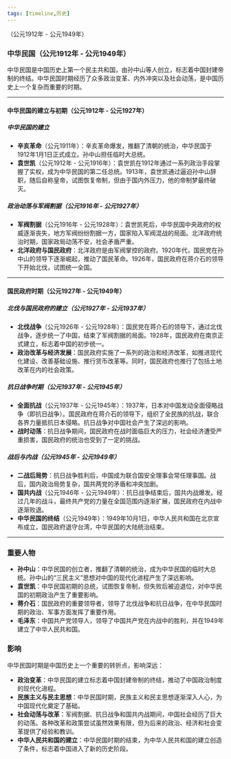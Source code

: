 ```yaml
---
tags: [timeline,历史]
---
```

<span 
	 class='ob-timelines' 
	  data-date='1912-01-01-00' 
	  data-title='中华民国时期' 
	  data-class='orange' 
	  data-img = '' 
	  data-type='range' 
	  data-end='1949-10-01-00'> 
	（公元1912年 - 公元1949年）
</span>
### 中华民国（公元1912年 - 公元1949年）

中华民国是中国历史上第一个民主共和国，由孙中山等人创立，标志着中国封建帝制的终结。中华民国时期经历了众多政治变革、内外冲突以及社会动荡，是中国历史上一个复杂而重要的时期。

---

#### 中华民国的建立与初期（公元1912年 - 公元1927年）

##### 中华民国的建立
- **辛亥革命**（公元1911年）：辛亥革命爆发，推翻了清朝的统治，中华民国于1912年1月1日正式成立。孙中山担任临时大总统。
- **袁世凯**（公元1912年 - 公元1916年）：袁世凯在1912年通过一系列政治手段掌握了实权，成为中华民国的第二任总统。1913年，袁世凯通过逼迫孙中山辞职，随后自称皇帝，试图恢复帝制，但由于国内外压力，他的帝制梦最终破灭。

##### 政治动荡与军阀割据（公元1916年 - 公元1927年）
- **军阀割据**（公元1916年 - 公元1928年）：袁世凯死后，中华民国中央政府的权威逐渐丧失，地方军阀纷纷割据一方，国家陷入军阀混战的局面。北洋政府统治时期，国家政局动荡不安，社会矛盾严重。
- **北洋政府与国民政府**：北洋政府是由军阀掌控的政府。1920年代，国民党在孙中山的领导下逐渐崛起，推动了国民革命。1926年，国民政府在蒋介石的领导下开始北伐，试图统一全国。

---

#### 国民政府时期（公元1927年 - 公元1949年）

##### 北伐与国民政府的建立（公元1927年 - 公元1937年）
- **北伐战争**（公元1926年 - 公元1928年）：国民党在蒋介石的领导下，通过北伐战争，逐步统一了中国，结束了军阀割据的局面。1928年，国民政府在南京正式建立，标志着中国的初步统一。
- **政治改革与经济发展**：国民政府实施了一系列的政治和经济改革，如推进现代化建设、改善基础设施、推行货币改革等。同时，国民政府也推行了包括土地改革在内的社会政策。

##### 抗日战争时期（公元1937年 - 公元1945年）
- **全面抗战**（公元1937年 - 公元1945年）：1937年，日本对中国发动全面侵略战争（即抗日战争）。国民政府在蒋介石的领导下，组织了全民族的抗战，联合各界力量抵抗日本侵略。抗日战争对中国社会产生了深远的影响。
- **战时动荡**：抗日战争期间，国民政府在战时面临巨大的压力，社会经济遭受严重损害，国民政府的统治也受到了一定的挑战。

##### 战后与内战（公元1945年 - 公元1949年）
- **二战后局势**：抗日战争胜利后，中国成为联合国安全理事会常任理事国。战后，国内政治局势复杂，国共两党的矛盾和冲突加剧。
- **国共内战**（公元1946年 - 公元1949年）：抗日战争结束后，国共内战爆发。经过几年的战斗，最终共产党的力量在全国范围内逐渐扩展，国民政府在内战中逐渐败退。
- **中华民国的终结**（公元1949年）：1949年10月1日，中华人民共和国在北京宣布成立，国民政府退守台湾，中华民国的大陆统治结束。

---

### 重要人物

- **孙中山**：中华民国的创立者，推翻了清朝的统治，成为中华民国的临时大总统。孙中山的“三民主义”思想对中国的现代化进程产生了深远影响。
- **袁世凯**：中华民国初期的总统，试图恢复帝制，但失败后被迫退位，对中华民国的初期政治产生了重要影响。
- **蒋介石**：国民政府的重要领导者，领导了北伐战争和抗日战争，在中华民国时期的政治、军事方面发挥了重要作用。
- **毛泽东**：中国共产党领导人，领导了中国共产党在内战中的胜利，并在1949年建立了中华人民共和国。

### 影响

中华民国时期是中国历史上一个重要的转折点，影响深远：
- **政治变革**：中华民国的建立标志着中国封建帝制的终结，推动了中国政治制度的现代化进程。
- **民族主义与民主思想**：中华民国时期，民族主义和民主思想逐渐深入人心，为中国现代化奠定了基础。
- **社会动荡与改革**：军阀割据、抗日战争和国共内战期间，中国社会经历了巨大的动荡。各种改革和政策尝试虽然效果有限，但为后来的政治、经济和社会变革提供了经验和教训。
- **中华人民共和国的建立**：中华民国时期的结束，为中华人民共和国的建立创造了条件，标志着中国进入了新的历史阶段。